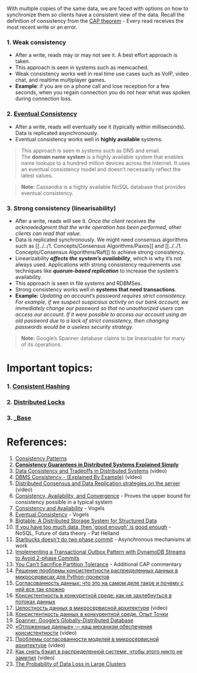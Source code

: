 With multiple copies of the same data, we are faced with options on how to synchronize them so clients have a consistent view of the data. Recall the definition of consistency from the [CAP theorem](https://github.com/donnemartin/system-design-primer#cap-theorem) - Every read receives the most recent write or an error.

### 1. **Weak consistency**

- After a write, reads may or may not see it. A best effort approach is taken.
- This approach is seen in systems such as memcached. 
- Weak consistency works well in real time use cases such as VoIP, video chat, and realtime multiplayer games. 
- **Example**: if you are on a phone call and lose reception for a few seconds, when you regain connection you do not hear what was spoken during connection loss.

### 2. **[Eventual Consistency](Eventual%20Consistency)**

- After a write, reads will eventually see it (typically within milliseconds). Data is replicated asynchronously.
- Eventual consistency works well in **highly available** systems.

> This approach is seen in systems such as DNS and email. The **domain name system** is a highly available system that enables name lookups to a hundred million devices across the Internet. It uses an eventual consistency model and doesn’t necessarily reflect the latest values.

> **Note:** Cassandra is a highly available NoSQL database that provides eventual consistency.

### 3. **Strong consistency** (linearisability)

- After a write, reads will see it. *Once the client receives the acknowledgment that the write operation has been performed, other clients can read that value.*
- Data is replicated synchronously. We might need consensus algorithms such as [[../../1. Concepts/Consensus Algorithms/Paxos]] and [[../../1. Concepts/Consensus Algorithms/Raft]] to achieve strong consistency. 
- Linearizability ***affects the system’s availability***, which is why it’s not always used. Applications with strong consistency requirements use techniques like ***quorum-based replication*** to increase the system’s availability.
- This approach is seen in file systems and RDBMSes. 
- Strong consistency works well in **systems that need transactions**.
- **Example:** *Updating an account’s password requires strict consistency. For example, if we suspect suspicious activity on our bank account, we immediately change our password so that no unauthorized users can access our account. If it were possible to access our account using an old password due to a lack of strict consistency, then changing passwords would be a useless security strategy.*

> **Note:** Google’s Spanner database claims to be linearisable for many of its operations.

# Important topics:

### 1. [Consistent Hashing](../../1.%20Concepts/Consistent%20Hashing.md)

### 2. [Distributed Locks](../../1.%20Concepts/Distributed%20Locks.md)

### 3. [_Base](1.%20Software%20Engineering/3.%20Database/OTLP/SQL/5.%20Distributed/Distributed%20Transactions/_Base.md)

# References:

1. [Consistency Patterns](https://systemdesign.one/consistency-patterns/)
2. **[Consistency Guarantees in Distributed Systems Explained Simply](https://kousiknath.medium.com/consistency-guarantees-in-distributed-systems-explained-simply-720caa034116)**
3. [Data Consistency and Tradeoffs in Distributed Systems](https://www.youtube.com/watch?v=m4q7VkgDWrM&list=PLMCXHnjXnTnvo6alSjVkgxV-VH6EPyvoX&index=30) (video)
4. [DBMS Consistency - (Explained By Example)](https://www.youtube.com/watch?v=Dxdh7w-0MsY&list=PLQnljOFTspQXOkIpdwjsMlVqkIffdqZ2K&index=77) (video)
5. [Distributed Consensus and Data Replication strategies on the server](https://www.youtube.com/watch?v=GeGxgmPTe4c&list=PLMCXHnjXnTnvo6alSjVkgxV-VH6EPyvoX&index=22) (video)
6. [Consistency, Availability, and Convergence](https://www.cs.utexas.edu/users/dahlin/papers/cac-tr.pdf) - Proves the upper bound for consistency possible in a typical system
7. [Consistency and Availability](https://www.infoq.com/news/2008/01/consistency-vs-availability) - Vogels
8. [Eventual Consistency](https://www.allthingsdistributed.com/2007/12/eventually_consistent.html) - Vogels
9. [Bigtable: A Distributed Storage System for Structured Data](http://www.read.seas.harvard.edu/~kohler/class/cs239-w08/chang06bigtable.pdf)
10. [If you have too much data, then 'good enough' is good enough](https://queue.acm.org/detail.cfm?id=1988603) - NoSQL, Future of data theory - Pat Helland
11. [Starbucks doesn't do two phase commit](https://www.enterpriseintegrationpatterns.com/docs/IEEE_Software_Design_2PC.pdf) - Asynchronous mechanisms at work
12. [Implementing a Transactional Outbox Pattern with DynamoDB Streams to Avoid 2-phase Commits](https://medium.com/ssense-tech/implementing-a-transactional-outbox-pattern-with-dynamodb-streams-to-avoid-2-phase-commits-ed0f91e69e9)
13. [You Can't Sacrifice Partition Tolerance](https://codahale.com/you-cant-sacrifice-partition-tolerance/) - Additional CAP commentary
14. [Решение проблемы консистентности распределенных данных в микросервисах для Python-проектов](https://www.youtube.com/watch?v=awbS6tKu1ys)
15. [Согласованность данных: что это на самом деле такое и почему с ней все так сложно](https://habr.com/ru/companies/vk/articles/723734/)
16. [Консистентность в конкуретной среде: как не захлебнуться в потоках данных](https://habr.com/ru/companies/tochka/articles/725722/)
17. [Целостность данных в микросервисной архитектуре](https://www.youtube.com/watch?v=6HvSpqBc8fA) (video)
18. [Консистентность данных в конкурентной среде. Опыт Точки](https://habr.com/ru/companies/tochka/articles/706726/)
19. [Spanner: Google’s Globally-Distributed Database](https://storage.googleapis.com/pub-tools-public-publication-data/pdf/39966.pdf)
20. [«Отложенные данные» — наш механизм обеспечения консистентности](https://www.youtube.com/watch?v=LaShwTfAFms&list=PLH-XmS0lSi_wRIh4RJjnTGMKaTiQoaGTc&index=23) (video)
21. [Проблемы согласованности моделей в микросервисной архитектуре](https://www.youtube.com/watch?v=Ixfulg4ZFX4&list=PLH-XmS0lSi_xQtVkWsUMSVUScK_3G_LUP&index=49) (video)
22. [Как снять бэкап в распределенной системе, чтобы этого никто не заметил](https://www.youtube.com/watch?v=Zjs1B72PkD8&list=PLH-XmS0lSi_wRIh4RJjnTGMKaTiQoaGTc&index=49) (video)
23. [The Probability of Data Loss in Large Clusters](https://martin.kleppmann.com/2017/01/26/data-loss-in-large-clusters.html)